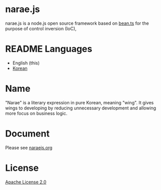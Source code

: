 # narae.js

narae.js is a node.js open source framework based on [bean.ts](https://github.com/jc-lab/bean.ts) for the purpose of control inversion (IoC),

# README Languages
* English (this)
* [Korean](README.ko.md)

# Name

"Narae" is a literary expression in pure Korean, meaning "wing". It gives wings to developing by reducing unnecessary development and allowing more focus on business logic.

# Document

Please see [naraejs.org](https://naraejs.org)

# License

[Apache License 2.0](LICENSE)

